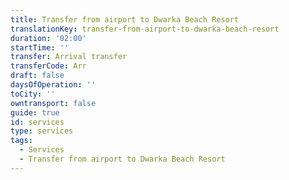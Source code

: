 ```yaml
---
title: Transfer from airport to Dwarka Beach Resort
translationKey: transfer-from-airport-to-dwarka-beach-resort
duration: '02:00'
startTime: ''
transfer: Arrival transfer
transferCode: Arr
draft: false
daysOfOperation: ''
toCity: ''
owntransport: false
guide: true
id: services
type: services
tags:
  - Services
  - Transfer from airport to Dwarka Beach Resort
---
```

